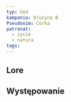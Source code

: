 ```yaml
---
typ: God
kampania: Drużyna B
Pseudonim: Córka
patronat:
  - życie
  - natura
tags: 
---
```


## Lore

## Występowanie





